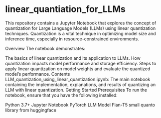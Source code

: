 # linear_quantiation_for_LLMs
This repository contains a Jupyter Notebook that explores the concept of quantization for Large Language Models (LLMs) using linear quantization techniques. Quantization is a vital technique in optimizing model size and inference time, especially in resource-constrained environments.

Overview
The notebook demonstrates:

The basics of linear quantization and its application to LLMs.
How quantization impacts model performance and storage efficiency.
Steps to apply linear quantization on model weights and evaluate the quantized model’s performance.
Contents
LLM_quantization_using_linear_quantization.ipynb: The main notebook containing the implementation, explanations, and results of quantizing an LLM with linear quantization.
Getting Started
Prerequisites
To run the notebook, ensure that you have the following installed:

Python 3.7+
Jupyter Notebook
PyTorch
LLM Model Flan-T5 small
quanto library from huggingface

